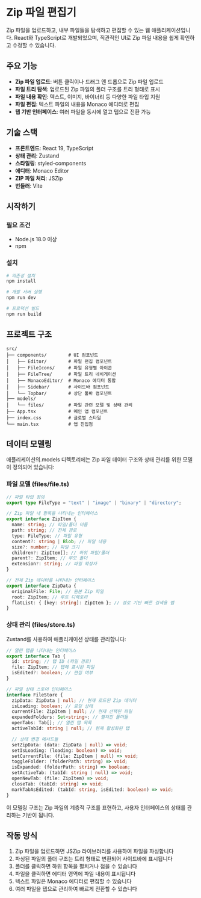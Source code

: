 # Zip 파일 편집기

Zip 파일을 업로드하고, 내부 파일들을 탐색하고 편집할 수 있는 웹 애플리케이션입니다. React와 TypeScript로 개발되었으며, 직관적인 UI로 Zip 파일 내용을 쉽게 확인하고 수정할 수 있습니다.

## 주요 기능

- **Zip 파일 업로드**: 버튼 클릭이나 드래그 앤 드롭으로 Zip 파일 업로드
- **파일 트리 탐색**: 업로드된 Zip 파일의 폴더 구조를 트리 형태로 표시
- **파일 내용 확인**: 텍스트, 이미지, 바이너리 등 다양한 파일 타입 지원
- **파일 편집**: 텍스트 파일의 내용을 Monaco 에디터로 편집
- **탭 기반 인터페이스**: 여러 파일을 동시에 열고 탭으로 전환 가능

## 기술 스택

- **프론트엔드**: React 19, TypeScript
- **상태 관리**: Zustand
- **스타일링**: styled-components
- **에디터**: Monaco Editor
- **ZIP 파일 처리**: JSZip
- **번들러**: Vite

## 시작하기

### 필요 조건

- Node.js 18.0 이상
- npm

### 설치

```bash
# 의존성 설치
npm install

# 개발 서버 실행
npm run dev

# 프로덕션 빌드
npm run build
```

## 프로젝트 구조

```
src/
├── components/        # UI 컴포넌트
│   ├── Editor/        # 파일 편집 컴포넌트
│   ├── FileIcons/     # 파일 유형별 아이콘
│   ├── FileTree/      # 파일 트리 네비게이션
│   ├── MonacoEditor/  # Monaco 에디터 통합
│   ├── Sidebar/       # 사이드바 컴포넌트
│   └── Topbar/        # 상단 툴바 컴포넌트
├── models/
│   └── files/         # 파일 관련 모델 및 상태 관리
├── App.tsx            # 메인 앱 컴포넌트
├── index.css          # 글로벌 스타일
└── main.tsx           # 앱 진입점
```

## 데이터 모델링

애플리케이션의.models 디렉토리에는 Zip 파일 데이터 구조와 상태 관리를 위한 모델이 정의되어 있습니다:

### 파일 모델 (files/file.ts)

```typescript
// 파일 타입 정의
export type FileType = "text" | "image" | "binary" | "directory";

// Zip 파일 내 항목을 나타내는 인터페이스
export interface ZipItem {
  name: string; // 파일/폴더 이름
  path: string; // 전체 경로
  type: FileType; // 파일 유형
  content?: string | Blob; // 파일 내용
  size?: number; // 파일 크기
  children?: ZipItem[]; // 하위 파일/폴더
  parent?: ZipItem; // 부모 폴더
  extension?: string; // 파일 확장자
}

// 전체 Zip 데이터를 나타내는 인터페이스
export interface ZipData {
  originalFile: File; // 원본 Zip 파일
  root: ZipItem; // 루트 디렉토리
  flatList: { [key: string]: ZipItem }; // 경로 기반 빠른 검색용 맵
}
```

### 상태 관리 (files/store.ts)

Zustand를 사용하여 애플리케이션 상태를 관리합니다:

```typescript
// 열린 탭을 나타내는 인터페이스
export interface Tab {
  id: string; // 탭 ID (파일 경로)
  file: ZipItem; // 탭에 표시된 파일
  isEdited?: boolean; // 편집 여부
}

// 파일 상태 스토어 인터페이스
interface FileStore {
  zipData: ZipData | null; // 현재 로드된 Zip 데이터
  isLoading: boolean; // 로딩 상태
  currentFile: ZipItem | null; // 현재 선택된 파일
  expandedFolders: Set<string>; // 펼쳐진 폴더들
  openTabs: Tab[]; // 열린 탭 목록
  activeTabId: string | null; // 현재 활성화된 탭

  // 상태 변경 메서드들
  setZipData: (data: ZipData | null) => void;
  setIsLoading: (loading: boolean) => void;
  setCurrentFile: (file: ZipItem | null) => void;
  toggleFolder: (folderPath: string) => void;
  isExpanded: (folderPath: string) => boolean;
  setActiveTab: (tabId: string | null) => void;
  openNewTab: (file: ZipItem) => void;
  closeTab: (tabId: string) => void;
  markTabAsEdited: (tabId: string, isEdited: boolean) => void;
}
```

이 모델링 구조는 Zip 파일의 계층적 구조를 표현하고, 사용자 인터페이스의 상태를 관리하는 기반이 됩니다.

## 작동 방식

1. Zip 파일을 업로드하면 JSZip 라이브러리를 사용하여 파일을 파싱합니다
2. 파싱된 파일의 폴더 구조는 트리 형태로 변환되어 사이드바에 표시됩니다
3. 폴더를 클릭하면 하위 항목을 펼치거나 접을 수 있습니다
4. 파일을 클릭하면 에디터 영역에 파일 내용이 표시됩니다
5. 텍스트 파일은 Monaco 에디터로 편집할 수 있습니다
6. 여러 파일을 탭으로 관리하여 빠르게 전환할 수 있습니다
